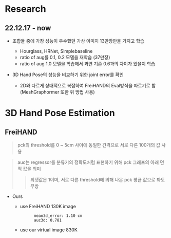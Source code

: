 # Research
## 22.12.17 - now
- 조합들 중에 가장 성능이 우수했던 가상 이미지 13만장만을 가지고 학습
	- Hourglass, HRNet, Simplebaseline
	- ratio of aug를 0.1, 0.2 모델을 재학습 (37만장)
	- ratio of aug 1.0 모델을 학습해서 과연 기존 0.6과의 차이가 있을지 학습

- 3D Hand Pose의 성능을 비교하기 위한 joint error를 확인
	- 2D와 다르게 상대적으로 복잡하여 FreiHAND의 Eval방식을 따르기로 함 (MeshGraphormer 또한 위 방법 사용)


# 3D Hand Pose Estimation
##  FreiHAND
> pck의 threshold를 0 ~ 5cm 사이에 동일한 간격으로 서로 다른 100개의 값 사용

> auc는 regressor를 분류기의 정확도처럼 표현하기 위해 pck 그래프의 아래 면적 값을 의미
>> 최댓값은 1이며, 서로 다른 threshold에 의해 나온 pck 평균 값으로 봐도 무방

- Ours
	- use FreiHAND 130K image

				mean3d_error: 1.10 cm
				auc3d: 0.781

	- use our virtual image 830K